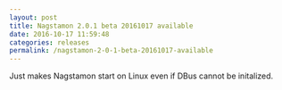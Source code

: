 ```yaml
---
layout: post
title: Nagstamon 2.0.1 beta 20161017 available
date: 2016-10-17 11:59:48
categories: releases
permalink: /nagstamon-2-0-1-beta-20161017-available
---
```


Just makes Nagstamon start on Linux even if DBus cannot be initalized.


